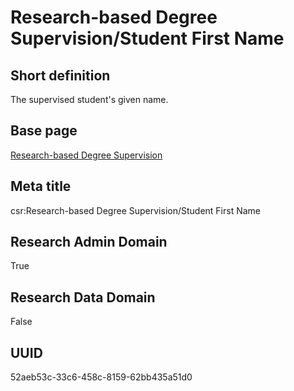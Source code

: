 # Research-based Degree Supervision/Student First Name
## Short definition
The supervised student's given name.
## Base page
[Research-based Degree Supervision](https://github.com/EuroCRIS/CASRAI-Dictionairies/blob/main/Objects/Research-based%20Degree%20Supervision.md)
## Meta title
csr:Research-based Degree Supervision/Student First Name
## Research Admin Domain
True
## Research Data Domain
False
## UUID
52aeb53c-33c6-458c-8159-62bb435a51d0
